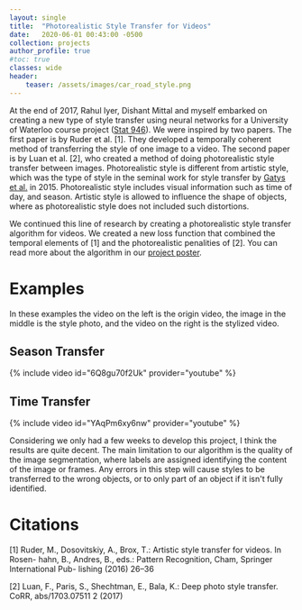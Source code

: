 ```yaml
---
layout: single
title:  "Photorealistic Style Transfer for Videos"
date:   2020-06-01 00:43:00 -0500
collection: projects
author_profile: true
#toc: true
classes: wide
header:
    teaser: /assets/images/car_road_style.png
---
```


At the end of 2017, Rahul Iyer, Dishant Mittal and myself embarked on creating a new type of style transfer using neural networks for a University of Waterloo course project ([Stat 946](https://uwaterloo.ca/data-analytics/teaching/deep-learning-2017)). We were inspired by two papers. The first paper is by Ruder et al. [1]. They developed a temporally coherent method of transferring the style of one image to a video. The second paper is by Luan et al. [2], who created a method of doing photorealistic style transfer between images. Photorealistic style is different from artistic style, which was the type of style in the seminal work for style transfer by [Gatys et al.](https://arxiv.org/abs/1508.06576) in 2015. Photorealistic style includes visual information such as time of day, and season. Artistic style is allowed to influence the shape of objects, where as photorealistic style does not included such distortions.

We continued this line of research by creating a photorealistic style transfer algorithm for videos. We created a new loss function that combined the temporal elements of [1] and the photorealistic penalities of [2]. You can read more about the algorithm in our <a href="/assets/files/photorealistic_style_transfer_video_poster.pdf">project poster</a>.

# Examples
In these examples the video on the left is the origin video, the image in the middle is the style photo, and the video on the right is the stylized video.
## Season Transfer
{% include video id="6Q8gu70f2Uk" provider="youtube" %}

## Time Transfer
{% include video id="YAqPm6xy6nw" provider="youtube" %}

Considering we only had a few weeks to develop this project, I think the results are quite decent. The main limitation to our algorithm is the quality of the image segmentation, where labels are assigned identifying the content of the image or frames. Any errors in this step will cause styles to be transferred to the wrong objects, or to only part of an object if it isn't fully identified.

# Citations
[1] Ruder, M., Dosovitskiy, A., Brox, T.: Artistic style transfer for videos. In Rosen-
hahn, B., Andres, B., eds.: Pattern Recognition, Cham, Springer International Pub-
lishing (2016) 26–36

[2] Luan, F., Paris, S., Shechtman, E., Bala, K.: Deep photo style transfer. CoRR,
abs/1703.07511 2 (2017)
